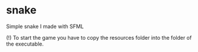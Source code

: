 # snake
Simple snake I made with SFML

(!) To start the game you have to copy the resources folder into the folder of the executable.
